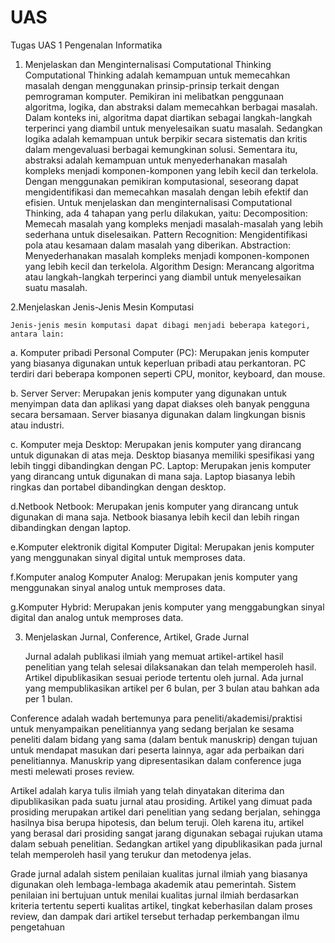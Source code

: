 # UAS
Tugas UAS 1 Pengenalan Informatika

1. Menjelaskan dan Menginternalisasi Computational Thinking
   Computational Thinking adalah kemampuan untuk memecahkan masalah dengan menggunakan prinsip-prinsip terkait dengan pemrograman komputer. Pemikiran ini melibatkan penggunaan algoritma, logika, dan abstraksi dalam memecahkan berbagai masalah. Dalam konteks ini, algoritma dapat diartikan sebagai langkah-langkah terperinci yang diambil untuk menyelesaikan suatu masalah. Sedangkan logika adalah kemampuan untuk berpikir secara sistematis dan kritis dalam mengevaluasi berbagai kemungkinan solusi. Sementara itu, abstraksi adalah kemampuan untuk menyederhanakan masalah kompleks menjadi komponen-komponen yang lebih kecil dan terkelola. Dengan menggunakan pemikiran komputasional, seseorang dapat mengidentifikasi dan memecahkan masalah dengan lebih efektif dan efisien. Untuk menjelaskan dan menginternalisasi Computational Thinking, ada 4 tahapan yang perlu dilakukan, yaitu:
Decomposition: Memecah masalah yang kompleks menjadi masalah-masalah yang lebih sederhana untuk diselesaikan.
Pattern Recognition: Mengidentifikasi pola atau kesamaan dalam masalah yang diberikan.
Abstraction: Menyederhanakan masalah kompleks menjadi komponen-komponen yang lebih kecil dan terkelola.
Algorithm Design: Merancang algoritma atau langkah-langkah terperinci yang diambil untuk menyelesaikan suatu masalah.


2.Menjelaskan Jenis-Jenis Mesin Komputasi
    
    Jenis-jenis mesin komputasi dapat dibagi menjadi beberapa kategori, antara lain:
a. Komputer pribadi
Personal Computer (PC): Merupakan jenis komputer yang biasanya digunakan untuk keperluan pribadi atau perkantoran. PC terdiri dari beberapa komponen seperti CPU, monitor, keyboard, dan mouse.

b. Server
Server: Merupakan jenis komputer yang digunakan untuk menyimpan data dan aplikasi yang dapat diakses oleh banyak pengguna secara bersamaan. Server biasanya digunakan dalam lingkungan bisnis atau industri.

c. Komputer meja
Desktop: Merupakan jenis komputer yang dirancang untuk digunakan di atas meja. Desktop biasanya memiliki spesifikasi yang lebih tinggi dibandingkan dengan PC.
Laptop: Merupakan jenis komputer yang dirancang untuk digunakan di mana saja. Laptop biasanya lebih ringkas dan portabel dibandingkan dengan desktop.

d.Netbook
Netbook: Merupakan jenis komputer yang dirancang untuk digunakan di mana saja. Netbook biasanya lebih kecil dan lebih ringan dibandingkan dengan laptop.

e.Komputer elektronik digital
Komputer Digital: Merupakan jenis komputer yang menggunakan sinyal digital untuk memproses data.

f.Komputer analog
Komputer Analog: Merupakan jenis komputer yang menggunakan sinyal analog untuk memproses data.

g.Komputer Hybrid: Merupakan jenis komputer yang menggabungkan sinyal digital dan analog untuk memproses data.


3. Menjelaskan Jurnal, Conference, Artikel, Grade Jurnal
   
   Jurnal adalah publikasi ilmiah yang memuat artikel-artikel hasil penelitian yang telah selesai dilaksanakan dan telah memperoleh hasil. Artikel dipublikasikan sesuai periode tertentu oleh jurnal. Ada jurnal yang mempublikasikan artikel per 6 bulan, per 3 bulan atau bahkan ada per 1 bulan.

Conference adalah wadah bertemunya para peneliti/akademisi/praktisi untuk menyampaikan penelitiannya yang sedang berjalan ke sesama peneliti dalam bidang yang sama (dalam bentuk manuskrip) dengan tujuan untuk mendapat masukan dari peserta lainnya, agar ada perbaikan dari penelitiannya. Manuskrip yang dipresentasikan dalam conference juga mesti melewati proses review.

Artikel adalah karya tulis ilmiah yang telah dinyatakan diterima dan dipublikasikan pada suatu jurnal atau prosiding. Artikel yang dimuat pada prosiding merupakan artikel dari penelitian yang sedang berjalan, sehingga hasilnya bisa berupa hipotesis, dan belum teruji. Oleh karena itu, artikel yang berasal dari prosiding sangat jarang digunakan sebagai rujukan utama dalam sebuah penelitian. Sedangkan artikel yang dipublikasikan pada jurnal telah memperoleh hasil yang terukur dan metodenya jelas.

Grade jurnal adalah sistem penilaian kualitas jurnal ilmiah yang biasanya digunakan oleh lembaga-lembaga akademik atau pemerintah. Sistem penilaian ini bertujuan untuk menilai kualitas jurnal ilmiah berdasarkan kriteria tertentu seperti kualitas artikel, tingkat keberhasilan dalam proses review, dan dampak dari artikel tersebut terhadap perkembangan ilmu pengetahuan
